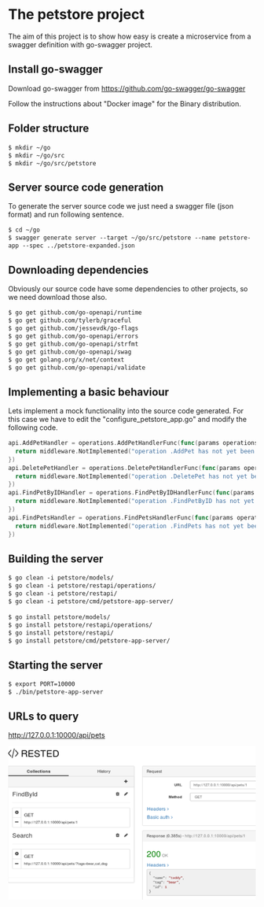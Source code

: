 The petstore project
===
The aim of this project is to show how easy is create a microservice from a swagger definition with go-swagger project.

Install go-swagger
---
Download go-swagger from
https://github.com/go-swagger/go-swagger

Follow the instructions about "Docker image" for the Binary distribution.

Folder structure
---
```
$ mkdir ~/go
$ mkdir ~/go/src
$ mkdir ~/go/src/petstore
```

Server source code generation
---
To generate the server source code we  just need a swagger file (json format) and run following sentence.
```
$ cd ~/go
$ swagger generate server --target ~/go/src/petstore --name petstore-app --spec ../petstore-expanded.json
```

Downloading dependencies
---
Obviously our source code have some dependencies to other projects, so we need download those also.
```
$ go get github.com/go-openapi/runtime
$ go get github.com/tylerb/graceful
$ go get github.com/jessevdk/go-flags
$ go get github.com/go-openapi/errors
$ go get github.com/go-openapi/strfmt
$ go get github.com/go-openapi/swag
$ go get golang.org/x/net/context
$ go get github.com/go-openapi/validate
```

Implementing a basic behaviour
---
Lets implement a mock functionality into the source code generated. For this case we have to edit the "configure_petstore_app.go" and modify the following code.
```go
api.AddPetHandler = operations.AddPetHandlerFunc(func(params operations.AddPetParams) middleware.Responder {
  return middleware.NotImplemented("operation .AddPet has not yet been implemented")
})
api.DeletePetHandler = operations.DeletePetHandlerFunc(func(params operations.DeletePetParams) middleware.Responder {
  return middleware.NotImplemented("operation .DeletePet has not yet been implemented")
})
api.FindPetByIDHandler = operations.FindPetByIDHandlerFunc(func(params operations.FindPetByIDParams) middleware.Responder {
  return middleware.NotImplemented("operation .FindPetByID has not yet been implemented")
})
api.FindPetsHandler = operations.FindPetsHandlerFunc(func(params operations.FindPetsParams) middleware.Responder {
  return middleware.NotImplemented("operation .FindPets has not yet been implemented")
})
```

Building the server
---
```
$ go clean -i petstore/models/
$ go clean -i petstore/restapi/operations/
$ go clean -i petstore/restapi/
$ go clean -i petstore/cmd/petstore-app-server/

$ go install petstore/models/
$ go install petstore/restapi/operations/
$ go install petstore/restapi/
$ go install petstore/cmd/petstore-app-server/
```

Starting the server
---
```
$ export PORT=10000
$ ./bin/petstore-app-server
```

URLs to query
---
http://127.0.0.1:10000/api/pets

![Example](./petstore-rest-call.png)

